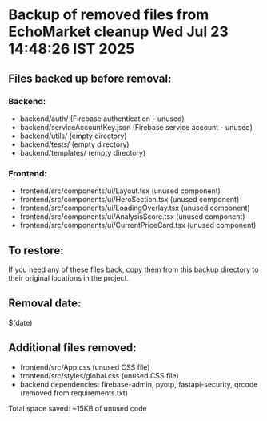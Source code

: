 # Backup of removed files from EchoMarket cleanup Wed Jul 23 14:48:26 IST 2025

## Files backed up before removal:

### Backend:
- backend/auth/ (Firebase authentication - unused)
- backend/serviceAccountKey.json (Firebase service account - unused)
- backend/utils/ (empty directory)
- backend/tests/ (empty directory)  
- backend/templates/ (empty directory)

### Frontend:
- frontend/src/components/ui/Layout.tsx (unused component)
- frontend/src/components/ui/HeroSection.tsx (unused component)
- frontend/src/components/ui/LoadingOverlay.tsx (unused component)
- frontend/src/components/ui/AnalysisScore.tsx (unused component)
- frontend/src/components/ui/CurrentPriceCard.tsx (unused component)

## To restore:
If you need any of these files back, copy them from this backup directory 
to their original locations in the project.

## Removal date:
$(date)

## Additional files removed:
- frontend/src/App.css (unused CSS file)
- frontend/src/styles/global.css (unused CSS file)
- backend dependencies: firebase-admin, pyotp, fastapi-security, qrcode (removed from requirements.txt)

Total space saved: ~15KB of unused code
